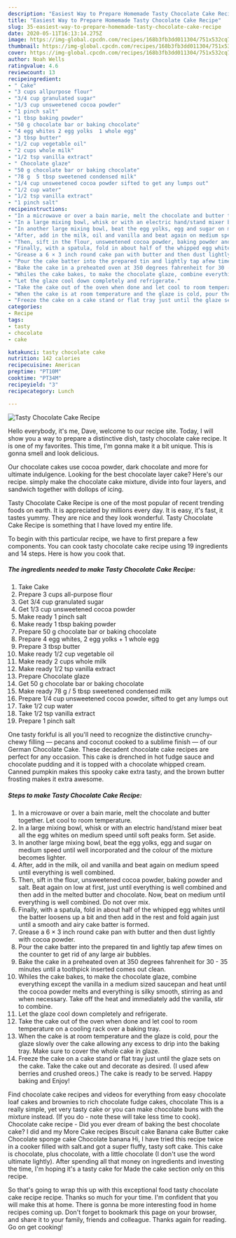```yaml
---
description: "Easiest Way to Prepare Homemade Tasty Chocolate Cake Recipe"
title: "Easiest Way to Prepare Homemade Tasty Chocolate Cake Recipe"
slug: 35-easiest-way-to-prepare-homemade-tasty-chocolate-cake-recipe
date: 2020-05-11T16:13:14.275Z
image: https://img-global.cpcdn.com/recipes/168b3fb3dd011304/751x532cq70/tasty-chocolate-cake-recipe-recipe-main-photo.jpg
thumbnail: https://img-global.cpcdn.com/recipes/168b3fb3dd011304/751x532cq70/tasty-chocolate-cake-recipe-recipe-main-photo.jpg
cover: https://img-global.cpcdn.com/recipes/168b3fb3dd011304/751x532cq70/tasty-chocolate-cake-recipe-recipe-main-photo.jpg
author: Noah Wells
ratingvalue: 4.6
reviewcount: 13
recipeingredient:
- " Cake"
- "3 cups allpurpose flour"
- "3/4 cup granulated sugar"
- "1/3 cup unsweetened cocoa powder"
- "1 pinch salt"
- "1 tbsp baking powder"
- "50 g chocolate bar or baking chocolate"
- "4 egg whites 2 egg yolks  1 whole egg"
- "3 tbsp butter"
- "1/2 cup vegetable oil"
- "2 cups whole milk"
- "1/2 tsp vanilla extract"
- " Chocolate glaze"
- "50 g chocolate bar or baking chocolate"
- "78 g  5 tbsp sweetened condensed milk"
- "1/4 cup unsweetened cocoa powder sifted to get any lumps out"
- "1/2 cup water"
- "1/2 tsp vanilla extract"
- "1 pinch salt"
recipeinstructions:
- "In a microwave or over a bain marie, melt the chocolate and butter together. Let cool to room temperature."
- "In a large mixing bowl, whisk or with an electric hand/stand mixer beat all the egg whites on medium speed until soft peaks form. Set aside."
- "In another large mixing bowl, beat the egg yolks, egg and sugar on medium speed until well incorporated and the colour of the mixture becomes lighter."
- "After, add in the milk, oil and vanilla and beat again on medium speed until everything is well combined."
- "Then, sift in the flour, unsweetened cocoa powder, baking powder and salt. Beat again on low at first, just until everything is well combined and then add in the melted butter and chocolate. Now, beat on medium until everything is well combined. Do not over mix."
- "Finally, with a spatula, fold in about half of the whipped egg whites until the batter loosens up a bit and then add in the rest and fold again just until a smooth and airy cake batter is formed."
- "Grease a 6 × 3 inch round cake pan with butter and then dust lightly with cocoa powder."
- "Pour the cake batter into the prepared tin and lightly tap afew times on the counter to get rid of any large air bubbles."
- "Bake the cake in a preheated oven at 350 degrees fahrenheit for 30 - 35 minutes until a toothpick inserted comes out clean."
- "Whiles the cake bakes, to make the chocolate glaze, combine everything except the vanilla in a medium sized saucepan and heat until the cocoa powder melts and everything is silky smooth, stirring as and when necessary. Take off the heat and immediately add the vanilla, stir to combine."
- "Let the glaze cool down completely and refrigerate."
- "Take the cake out of the oven when done and let cool to room temperature on a cooling rack over a baking tray."
- "When the cake is at room temperature and the glaze is cold, pour the glaze slowly over the cake allowing any excess to drip into the baking tray. Make sure to cover the whole cake in glaze."
- "Freeze the cake on a cake stand or flat tray just until the glaze sets on the cake. Take the cake out and decorate as desired. (I used afew berries and crushed oreos.) The cake is ready to be served. Happy baking and Enjoy!"
categories:
- Recipe
tags:
- tasty
- chocolate
- cake

katakunci: tasty chocolate cake 
nutrition: 142 calories
recipecuisine: American
preptime: "PT10M"
cooktime: "PT34M"
recipeyield: "3"
recipecategory: Lunch

---
```



![Tasty Chocolate Cake Recipe](https://img-global.cpcdn.com/recipes/168b3fb3dd011304/751x532cq70/tasty-chocolate-cake-recipe-recipe-main-photo.jpg)

Hello everybody, it's me, Dave, welcome to our recipe site. Today, I will show you a way to prepare a distinctive dish, tasty chocolate cake recipe. It is one of my favorites. This time, I'm gonna make it a bit unique. This is gonna smell and look delicious.

Our chocolate cakes use cocoa powder, dark chocolate and more for ultimate indulgence. Looking for the best chocolate layer cake? Here&#39;s our recipe. simply make the chocolate cake mixture, divide into four layers, and sandwich together with dollops of icing.

Tasty Chocolate Cake Recipe is one of the most popular of recent trending foods on earth. It is appreciated by millions every day. It is easy, it's fast, it tastes yummy. They are nice and they look wonderful. Tasty Chocolate Cake Recipe is something that I have loved my entire life.


To begin with this particular recipe, we have to first prepare a few components. You can cook tasty chocolate cake recipe using 19 ingredients and 14 steps. Here is how you cook that.

<!--inarticleads1-->

##### The ingredients needed to make Tasty Chocolate Cake Recipe:

1. Take  Cake
1. Prepare 3 cups all-purpose flour
1. Get 3/4 cup granulated sugar
1. Get 1/3 cup unsweetened cocoa powder
1. Make ready 1 pinch salt
1. Make ready 1 tbsp baking powder
1. Prepare 50 g chocolate bar or baking chocolate
1. Prepare 4 egg whites, 2 egg yolks + 1 whole egg
1. Prepare 3 tbsp butter
1. Make ready 1/2 cup vegetable oil
1. Make ready 2 cups whole milk
1. Make ready 1/2 tsp vanilla extract
1. Prepare  Chocolate glaze
1. Get 50 g chocolate bar or baking chocolate
1. Make ready 78 g / 5 tbsp sweetened condensed milk
1. Prepare 1/4 cup unsweetened cocoa powder, sifted to get any lumps out
1. Take 1/2 cup water
1. Take 1/2 tsp vanilla extract
1. Prepare 1 pinch salt


One tasty forkful is all you&#39;ll need to recognize the distinctive crunchy-chewy filling — pecans and coconut cooked to a sublime finish — of our German Chocolate Cake. These decadent chocolate cake recipes are perfect for any occasion. This cake is drenched in hot fudge sauce and chocolate pudding and it is topped with a chocolate whipped cream. Canned pumpkin makes this spooky cake extra tasty, and the brown butter frosting makes it extra awesome. 

<!--inarticleads2-->

##### Steps to make Tasty Chocolate Cake Recipe:

1. In a microwave or over a bain marie, melt the chocolate and butter together. Let cool to room temperature.
1. In a large mixing bowl, whisk or with an electric hand/stand mixer beat all the egg whites on medium speed until soft peaks form. Set aside.
1. In another large mixing bowl, beat the egg yolks, egg and sugar on medium speed until well incorporated and the colour of the mixture becomes lighter.
1. After, add in the milk, oil and vanilla and beat again on medium speed until everything is well combined.
1. Then, sift in the flour, unsweetened cocoa powder, baking powder and salt. Beat again on low at first, just until everything is well combined and then add in the melted butter and chocolate. Now, beat on medium until everything is well combined. Do not over mix.
1. Finally, with a spatula, fold in about half of the whipped egg whites until the batter loosens up a bit and then add in the rest and fold again just until a smooth and airy cake batter is formed.
1. Grease a 6 × 3 inch round cake pan with butter and then dust lightly with cocoa powder.
1. Pour the cake batter into the prepared tin and lightly tap afew times on the counter to get rid of any large air bubbles.
1. Bake the cake in a preheated oven at 350 degrees fahrenheit for 30 - 35 minutes until a toothpick inserted comes out clean.
1. Whiles the cake bakes, to make the chocolate glaze, combine everything except the vanilla in a medium sized saucepan and heat until the cocoa powder melts and everything is silky smooth, stirring as and when necessary. Take off the heat and immediately add the vanilla, stir to combine.
1. Let the glaze cool down completely and refrigerate.
1. Take the cake out of the oven when done and let cool to room temperature on a cooling rack over a baking tray.
1. When the cake is at room temperature and the glaze is cold, pour the glaze slowly over the cake allowing any excess to drip into the baking tray. Make sure to cover the whole cake in glaze.
1. Freeze the cake on a cake stand or flat tray just until the glaze sets on the cake. Take the cake out and decorate as desired. (I used afew berries and crushed oreos.) The cake is ready to be served. Happy baking and Enjoy!


Find chocolate cake recipes and videos for everything from easy chocolate loaf cakes and brownies to rich chocolate fudge cakes, chocolate This is a really simple, yet very tasty cake or you can make chocolate buns with the mixture instead. (If you do - note these will take less time to cook). Chocolate cake recipe - Did you ever dream of baking the best chocolate cake? I did and my More Cake recipes Biscuit cake Banana cake Butter cake Chocolate sponge cake Chocolate banana Hi, I have tried this recipe twice in a cooker filled with salt.and got a super fluffy, tasty soft cake. This cake is chocolate, plus chocolate, with a little chocolate (I don&#39;t use the word ultimate lightly). After spending all that money on ingredients and investing the time, I&#39;m hoping it&#39;s a tasty cake for Made the cake section only on this recipe. 

So that's going to wrap this up with this exceptional food tasty chocolate cake recipe recipe. Thanks so much for your time. I'm confident that you will make this at home. There is gonna be more interesting food in home recipes coming up. Don't forget to bookmark this page on your browser, and share it to your family, friends and colleague. Thanks again for reading. Go on get cooking!
